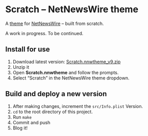 # Scratch – NetNewsWire theme

A [theme](https://netnewswire.com/help/mac/6.1/en/themes.html) for [NetNewsWire](https://netnewswire.com/) – built from scratch.

A work in progress. To be continued.

## Install for use

1. Download latest version: <a href="https://github.com/ollicle/nnw-ollicle-scratch/raw/main/dist/Scratch.nnwtheme_v9.zip">Scratch.nnwtheme_v9.zip</a>
2. Unzip it
3. Open **Scratch.nnwtheme** and follow the prompts.
4. Select “Scratch” in the NetNewsWire theme dropdown. 

## Build and deploy a new version

1. After making changes, increment the `src/Info.plist` Version.
2. `cd` to the root directory of this project.
3. Run `make`
4. Commit and push
5. Blog it!
